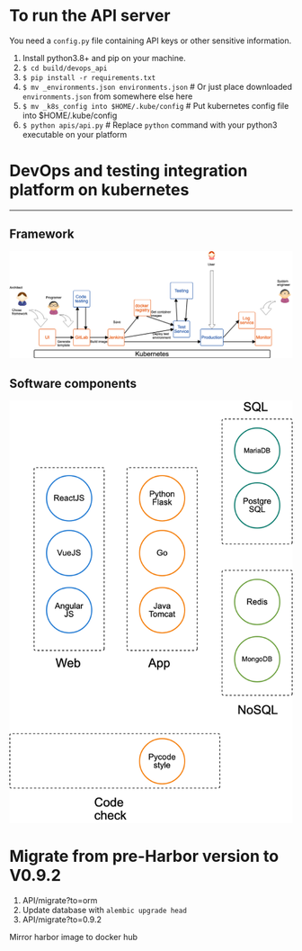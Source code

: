 # To run the API server
You need a `config.py` file containing API keys or other sensitive information.
1. Install python3.8+ and pip on your machine.
2. `$ cd build/devops_api`
3. `$ pip install -r requirements.txt`
4. `$ mv _environments.json environments.json` # Or just place downloaded `environments.json` from somewhere else here
5. `$ mv _k8s_config into $HOME/.kube/config` # Put kubernetes config file into $HOME/.kube/config
5. `$ python apis/api.py` # Replace `python` command with your python3 executable on your platform

# DevOps and testing integration platform on kubernetes

----
## Framework
![framework of the platform](docs/devops-framework.png)

## Software components
![framework of the platform](docs/devops-components.png)

# Migrate from pre-Harbor version to V0.9.2
1. API/migrate?to=orm
2. Update database with `alembic upgrade head`
3. API/migrate?to=0.9.2

Mirror harbor image to docker hub